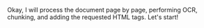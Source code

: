 Okay, I will process the document page by page, performing OCR, chunking, and adding the requested HTML tags. Let's start!
